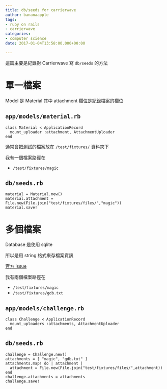 ```yaml
---
title: db/seeds for carrierwave
author: bananaapple
tags:
- ruby on rails
- carrierwave
categories:
- computer science
date: 2017-01-04T13:58:00.000+00:00

---
```

這篇主要是紀錄對 Carrierwave 寫 `db/seeds` 的方法

# 單一檔案

Model 是 Material
其中 attachment 欄位是紀錄檔案的欄位

## `app/models/material.rb`

    class Material < ApplicationRecord
      mount_uploader :attachment, AttachmentUploader
    end

通常會把測試的檔案放在 `/test/fixtures/` 資料夾下

我有一個檔案路徑在

* `/test/fixtures/magic`

## `db/seeds.rb`

    material = Material.new()
    material.attachment = File.new(File.join("test/fixtures/files/","magic"))
    material.save!

# 多個檔案

Database 是使用 sqlite

所以是用 string 格式來存檔案資訊

[官方 issue](https://github.com/carrierwaveuploader/carrierwave/issues/1755)

我有兩個檔案路徑在

* `/test/fixtures/magic`
* `/test/fixtures/gdb.txt`

## `app/models/challenge.rb`

    class Challenge < ApplicationRecord
      mount_uploaders :attachments, AttachmentUploader
    end

## `db/seeds.rb`

    challenge = Challenge.new()
    attachments = [ "magic", "gdb.txt" ]
    attachments.map! do | attachment |
      attachment = File.new(File.join("test/fixtures/files/",attachment))
    end
    challenge.attachments = attachments
    challenge.save!